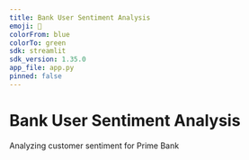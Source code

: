 ```yaml
---
title: Bank User Sentiment Analysis
emoji: 🏦
colorFrom: blue
colorTo: green
sdk: streamlit
sdk_version: 1.35.0
app_file: app.py
pinned: false
---
```


# Bank User Sentiment Analysis
Analyzing customer sentiment for Prime Bank
